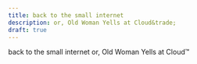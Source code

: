 ```yaml
---
title: back to the small internet
description: or, Old Woman Yells at Cloud&trade;
draft: true
---
```


back to the small internet
or, Old Woman Yells at Cloud&trade;

